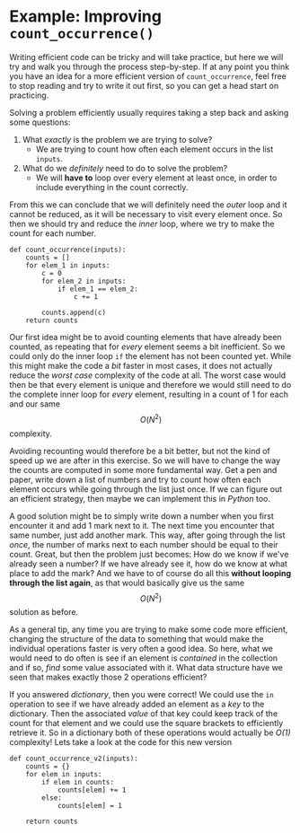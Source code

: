 # Example: Improving `count_occurrence()`

Writing efficient code can be tricky and will take practice, but here we will
try and walk you through the process step-by-step. If at any point you think
you have an idea for a more efficient version of `count_occurrence`, feel free
to stop reading and try to write it out first, so you can get a head start on
practicing.

Solving a problem efficiently usually requires taking a step back and asking
some questions:

1. What *exactly* is the problem we are trying to solve?
   * We are trying to count how often each element occurs in the list `inputs`.
2. What do we *definitely* need to do to solve the problem?
   * We will **have to** loop over every element at least once, in order to
     include everything in the count correctly.

From this we can conclude that we will definitely need the *outer* loop and it cannot be 
reduced, as it will be necessary to visit every element once. So then we should try
and reduce the *inner* loop, where we try to make the count for each number.

	def count_occurrence(inputs):
		counts = []
		for elem_1 in inputs:
			c = 0
			for elem_2 in inputs:
				if elem_1 == elem_2:
					c += 1

			counts.append(c) 
		return counts

Our first idea might be to avoid counting elements that have already been
counted, as repeating that for *every* element seems a bit inefficient. So we
could only do the inner loop `if` the element has not been counted yet. While
this might make the code a *bit* faster in most cases, it does not actually
reduce the *worst case* complexity of the code at all. The worst case would
then be that every element is unique and therefore we would still need to do
the complete inner loop for *every* element, resulting in a count of 1 for each
and our same $$O(N^2)$$ complexity.

Avoiding recounting would therefore be a bit better, but not the kind of speed
up we are after in this exercise. So we will have to change the way the counts
are computed in some more fundamental way. Get a pen and paper, write down a
list of numbers and try to count how often each element occurs while going
through the list just once. If we can figure out an efficient strategy, then
maybe we can implement this in *Python* too.

A good solution might be to simply write down a number when you first encounter it
and add 1 mark next to it. The next time you encounter that same number, just
add another mark. This way, after going through the list *once*, the number of
marks next to each number should be equal to their count. Great, but then the
problem just becomes: How do we know if we've already seen a number? If we have
already see it, how do we know at what place to add the mark? And we have to of
course do all this **without looping through the list again**, as that would
basically give us the same $$O(N^2)$$ solution as before.

As a general tip, any time you are trying to make some code more efficient,
changing the structure of the data to something that would make the individual
operations faster is very often a good idea. So here, what we would need to do
often is see if an element is *contained* in the collection and if so, *find*
some value associated with it. What data structure have we seen that makes
exactly those 2 operations efficient?

If you answered *dictionary*, then you were correct! We could use the `in`
operation to see if we have already added an element as a *key* to the
dictionary. Then the associated *value* of that key could keep track of the
count for that element and we could use the square brackets to efficiently
retrieve it. So in a dictionary both of these operations would actually be
*O(1)* complexity! Lets take a look at the code for this new
version

	def count_occurrence_v2(inputs):
		counts = {}
		for elem in inputs:
			if elem in counts:
				counts[elem] += 1
			else:
				counts[elem] = 1
		
		return counts

